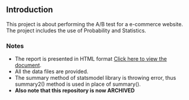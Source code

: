 ## Introduction
This project is about performing the A/B test for a e-commerce website.
The project includes the use of Probability and Statistics.

### Notes
- The report is presented in HTML format [Click here to view the document](http://htmlpreview.github.io/?https://github.com/saikn85/AB-Test/blob/master/ABTestAnalysis.slides.html).
- All the data files are provided.
- The summary method of statsmodel library is throwing error, thus summary2() method is used in place of summary().
- **Also note that this repository is now ARCHIVED**
